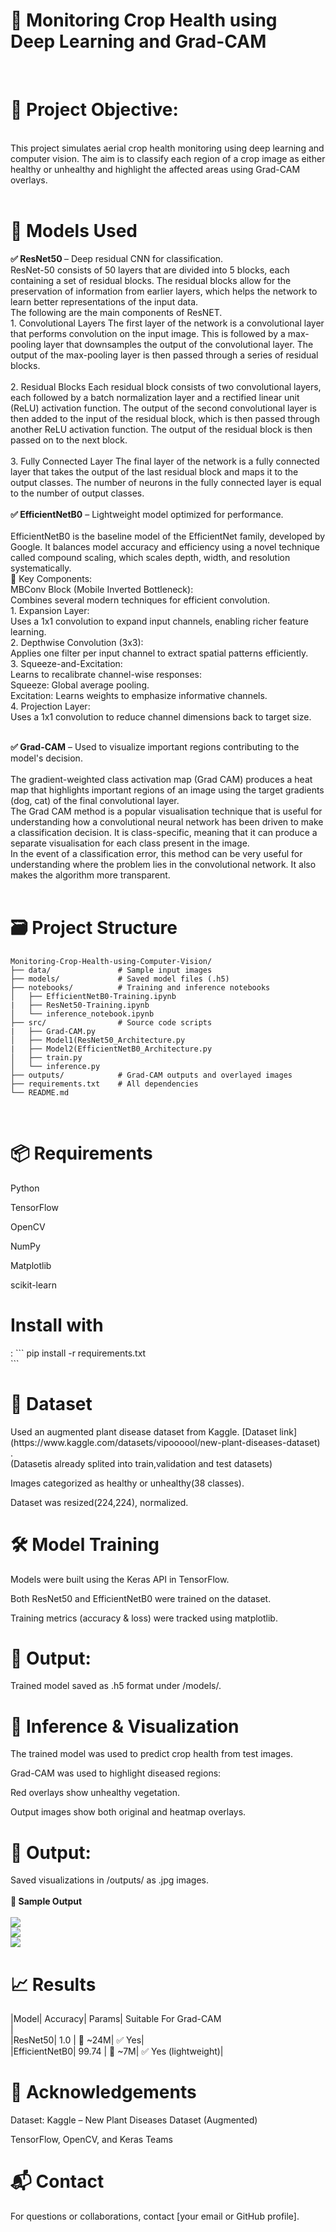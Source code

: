<h1>🌾 Monitoring Crop Health using Deep Learning and Grad-CAM</h1><br>
<h1>📌 Project Objective:</h1>
<br>This project simulates aerial crop health monitoring using deep learning and computer vision. The aim is to classify each region of a crop image as either healthy or unhealthy and highlight the affected areas using Grad-CAM overlays.<br>
<br>
<h1>🧠 Models Used</h1>
<b>✅ ResNet50 </b>– Deep residual CNN for classification.<br>
ResNet-50 consists of 50 layers that are divided into 5 blocks, each containing a set of residual blocks. The residual blocks allow for the preservation of information from earlier layers, which helps the network to learn better representations of the input data.
<br>
The following are the main components of ResNET.
<br>
1. Convolutional Layers
The first layer of the network is a convolutional layer that performs convolution on the input image. This is followed by a max-pooling layer that downsamples the output of the convolutional layer. The output of the max-pooling layer is then passed through a series of residual blocks.
<br><br>
2. Residual Blocks
Each residual block consists of two convolutional layers, each followed by a batch normalization layer and a rectified linear unit (ReLU) activation function. The output of the second convolutional layer is then added to the input of the residual block, which is then passed through another ReLU activation function. The output of the residual block is then passed on to the next block.
<br><br>
3. Fully Connected Layer
The final layer of the network is a fully connected layer that takes the output of the last residual block and maps it to the output classes. The number of neurons in the fully connected layer is equal to the number of output classes.
<br><br>
<b>✅ EfficientNetB0</b> – Lightweight model optimized for performance.<br><br>
EfficientNetB0 is the baseline model of the EfficientNet family, developed by Google. It balances model accuracy and efficiency using a novel technique called compound scaling, which scales depth, width, and resolution systematically.
<br>
🔧 Key Components:<br>
MBConv Block (Mobile Inverted Bottleneck):<br>
Combines several modern techniques for efficient convolution.
<br>
1. Expansion Layer:<br>
Uses a 1x1 convolution to expand input channels, enabling richer feature learning.
<br>
2. Depthwise Convolution (3x3):<br>
Applies one filter per input channel to extract spatial patterns efficiently.
<br>
3. Squeeze-and-Excitation:<br>
Learns to recalibrate channel-wise responses:
<br>
Squeeze: Global average pooling.
<br>
Excitation: Learns weights to emphasize informative channels.
<br>
4. Projection Layer:<br>
Uses a 1x1 convolution to reduce channel dimensions back to target size.<br><br>

<b>✅ Grad-CAM</b> – Used to visualize important regions contributing to the model's decision.<br><br>
The gradient-weighted class activation map (Grad CAM) produces a heat map that highlights important regions of an image using the target gradients (dog, cat) of the final convolutional layer.
<br>
The Grad CAM method is a popular visualisation technique that is useful for understanding how a convolutional neural network has been driven to make a classification decision. It is class-specific, meaning that it can produce a separate visualisation for each class present in the image.
<br>
In the event of a classification error, this method can be very useful for understanding where the problem lies in the convolutional network. It also makes the algorithm more transparent.
<br><br>
<h1>🗃️ Project Structure</h1>

```
Monitoring-Crop-Health-using-Computer-Vision/
├── data/               # Sample input images
├── models/             # Saved model files (.h5)
├── notebooks/          # Training and inference notebooks
│   ├── EfficientNetB0-Training.ipynb
|   ├── ResNet50-Training.ipynb
│   └── inference_notebook.ipynb
├── src/                # Source code scripts
|   ├── Grad-CAM.py
│   ├── Model1(ResNet50_Architecture.py
|   ├── Model2(EfficientNetB0_Architecture.py
│   ├── train.py
│   └── inference.py
├── outputs/            # Grad-CAM outputs and overlayed images
├── requirements.txt    # All dependencies
└── README.md
```
<br>
<h1>📦 Requirements</h1>
Python <br>

TensorFlow <br>

OpenCV<br>

NumPy<br>

Matplotlib<br>

scikit-learn<br>

<h1>Install with</h1>:
```
pip install -r requirements.txt<br>
```
<h1>📁 Dataset</h1>
Used an augmented plant disease dataset from Kaggle. [Dataset link](https://www.kaggle.com/datasets/vipoooool/new-plant-diseases-dataset)<br>.<br>
(Datasetis already splited into train,validation and test datasets)<br>

Images categorized as healthy or unhealthy(38 classes).<br>

Dataset was resized(224,224), normalized.<br>

<h1>🛠️ Model Training</h1>
Models were built using the Keras API in TensorFlow.<br>

Both ResNet50 and EfficientNetB0 were trained on the dataset.<br>

Training metrics (accuracy & loss) were tracked using matplotlib.<br>

<h1>📄 Output:</h1>
Trained model saved as .h5 format under /models/.<br>

<h1>🎯 Inference & Visualization</h1>
The trained model was used to predict crop health from test images.<br>

Grad-CAM was used to highlight diseased regions:<br>

Red overlays show unhealthy vegetation.<br>

Output images show both original and heatmap overlays.<br>

<h1>📂 Output:</h1>

Saved visualizations in /outputs/ as .jpg images.<br>
<br>
<b>📸 Sample Output</b><br><br>
![](outputs/gradcam_output_4.jpg) <br>
![](outputs/gradcam_output_19.jpg) <br>
![](outputs/gradcam_output_24.jpg) <br>

<h1>📈 Results</h1>
|Model|	Accuracy|	Params|	Suitable For Grad-CAM<br>|<br>
|ResNet50|	1.0 |	🔺 ~24M|	✅ Yes|<br>
|EfficientNetB0|	99.74 |	🔻 ~7M|	✅ Yes (lightweight)|<br>

<h1>🤝 Acknowledgements</h1>
Dataset: Kaggle – New Plant Diseases Dataset (Augmented)<br>

TensorFlow, OpenCV, and Keras Teams<br>

<h1>📬 Contact</h1>
For questions or collaborations, contact [your email or GitHub profile].
